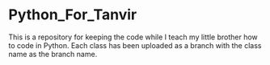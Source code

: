 # Python_For_Tanvir
This is a repository for keeping the code while I teach my little brother how to code in Python. Each class has been uploaded as a branch with the class name as the branch name.
